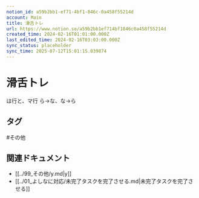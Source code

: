 ```yaml
---
notion_id: a59b2bb1-ef71-4bf1-846c-0a458f55214d
account: Main
title: 滑舌トレ
url: https://www.notion.so/a59b2bb1ef714bf1846c0a458f55214d
created_time: 2024-02-16T01:01:00.000Z
last_edited_time: 2024-02-16T03:03:00.000Z
sync_status: placeholder
sync_time: 2025-07-12T15:01:15.039874
---
```

# 滑舌トレ

は行と、マ行
ら→な、な→ら

## タグ

#その他 

## 関連ドキュメント

- [[../99_その他/y.md|y]]
- [[../01_よしなに対応/未完了タスクを完了させる.md|未完了タスクを完了させる]]
